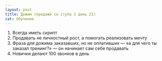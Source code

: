 ```yaml
---
layout: post
title: Дожим (продажи со стула 2 день 21)
cat: Обучение
---
```


1. Всегда иметь скрипт
2. Продавать не личностный рост, а помогать реализовать мечту
3. Фраза для дожима заказавших, но не оплативших — «а для чего ты заказал тренинг?» — он начинает сам себе продавать
4. Новички делают 100 звонков в день
